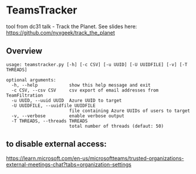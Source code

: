 # TeamsTracker

tool from dc31 talk - Track the Planet. See slides here: https://github.com/nyxgeek/track_the_planet

## Overview

```
usage: teamstracker.py [-h] [-c CSV] [-u UUID] [-U UUIDFILE] [-v] [-T THREADS]

optional arguments:
  -h, --help            show this help message and exit
  -c CSV, --csv CSV     csv export of email addresses from TeamFiltration
  -u UUID, --uuid UUID  Azure UUID to target
  -U UUIDFILE, --uuidfile UUIDFILE
                        file containing Azure UUIDs of users to target
  -v, --verbose         enable verbose output
  -T THREADS, --threads THREADS
                        total number of threads (defaut: 50)
```



## to disable external access:

https://learn.microsoft.com/en-us/microsoftteams/trusted-organizations-external-meetings-chat?tabs=organization-settings

